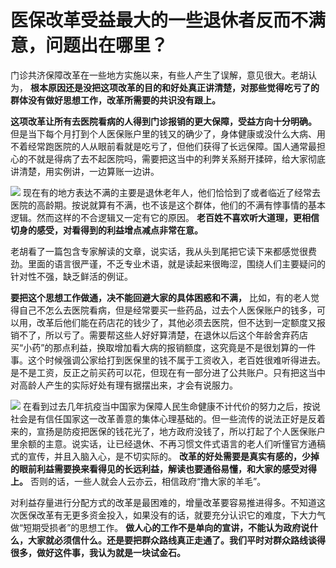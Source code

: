 # 医保改革受益最大的一些退休者反而不满意，问题出在哪里？

门诊共济保障改革在一些地方实施以来，有些人产生了误解，意见很大。老胡认为，
**根本原因还是没把这项改革的目的和好处真正讲清楚，对那些觉得吃亏了的群体没有做好思想工作，改革所需要的共识没有跟上。**

**这项改革让所有去医院看病的人得到门诊报销的更大保障，受益方向十分明确。**
但是当下每个月打到个人医保账户里的钱又的确少了，身体健康或没什么大病、用不着经常跑医院的人从眼前看就是吃亏了，但他们获得了长远保障。国人通常最担心的不就是得病了去不起医院吗，需要把这当中的利弊关系掰开揉碎，给大家彻底讲清楚，用实例讲，一边算账一边讲。

![](https://inews.gtimg.com/newsapp_bt/0/15672428312/1000)
现在有的地方表达不满的主要是退休老年人，他们恰恰到了或者临近了经常去医院的高龄期。按说就算有不满，也不该是这个群体，他们的不满有悖事情的基本逻辑。然而这样的不合逻辑又一定有它的原因。
**老百姓不喜欢听大道理，更相信切身的感受，对看得到的利益增点减点非常在意。**

老胡看了一篇包含专家解读的文章，说实话，我从头到尾把它读下来都感觉很费劲。里面的语言很严谨，不乏专业术语，就是读起来很晦涩，围绕人们主要疑问的针对性不强，缺乏鲜活的例证。

**要把这个思想工作做通，决不能回避大家的具体困惑和不满，**
比如，有的老人觉得自己不怎么去医院看病，但是经常要买一些药品，过去个人医保账户的钱多，可以用，改革后他们能在药店花的钱少了，其他必须去医院，但不达到一定额度又报销不了，所以亏了。需要帮这些人好好算清楚，在退休以后这个年龄舍弃药店买“小药”的那点利益，换取增加看大病的报销额度，这究竟是不是很划算的一件事。这个时候强调公家给打到医保里的钱不属于工资收入，老百姓很难听得进去。是不是工资，反正之前买药可以花，但现在有一部分进了公共账户。只有把这当中对高龄人产生的实际好处有理有据摆出来，才会有说服力。

![](https://inews.gtimg.com/newsapp_bt/0/15672428314/1000)
在看到过去几年抗疫当中国家为保障人民生命健康不计代价的努力之后，按说社会是有信任国家这一改革善意的集体心理基础的。但一些流传的说法正好是反着来的，宣扬是防疫把医保的钱花光了，地方政府没钱了，所以打起了个人医保账户里余额的主意。说实话，让已经退休、不再习惯文件式语言的老人们听懂官方通稿式的宣传，并且入脑入心，是不切实际的。
**改革的好处需要是真实有感的，少掉的眼前利益需要换来看得见的长远利益，解读也要通俗易懂，和大家的感受对得上。**
否则的话，一些人就会人云亦云，相信政府“撸大家的羊毛”。

对利益存量进行分配方式的改革是最困难的，增量改革要容易推进得多。不知道这次医保改革有无更多资金投入，如果没有的话，就要充分认识它的难度，下大力气做“短期受损者”的思想工作。
**做人心的工作不是单向的宣讲，不能认为政府说什么，大家就必须信什么。还是要把群众路线真正走通了。我们平时对群众路线谈得很多，做好这件事，我认为就是一块试金石。**

